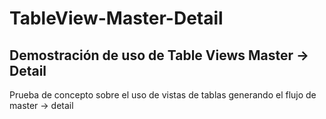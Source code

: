 # TableView-Master-Detail
## Demostración de uso de Table Views Master -> Detail

Prueba de concepto sobre el uso de vistas de tablas generando el flujo de master -> detail
